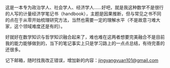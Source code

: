 这是一本专为政治学人、社会学人、经济学人……好吧，就是我这种数学不是很行的人写的计量经济学笔记书（handbook），主题是因果推断，但与常见之书不同的点在于从零开始梳理研究方法，当然也需要一定的理解水平（不是故意刁难大家，这个领域难度还是有的）。

好就好在数学知识与哲学知识融合起来了，难也难在这两者想要完美融合不是目前我的能力能够做到的，当下的笔记事实上只是学习路上的一点点总结，有待完善的还很多。

记下邮箱，随时找我改正错误，增加新的内容：jingyangyuan101@gmail.com
